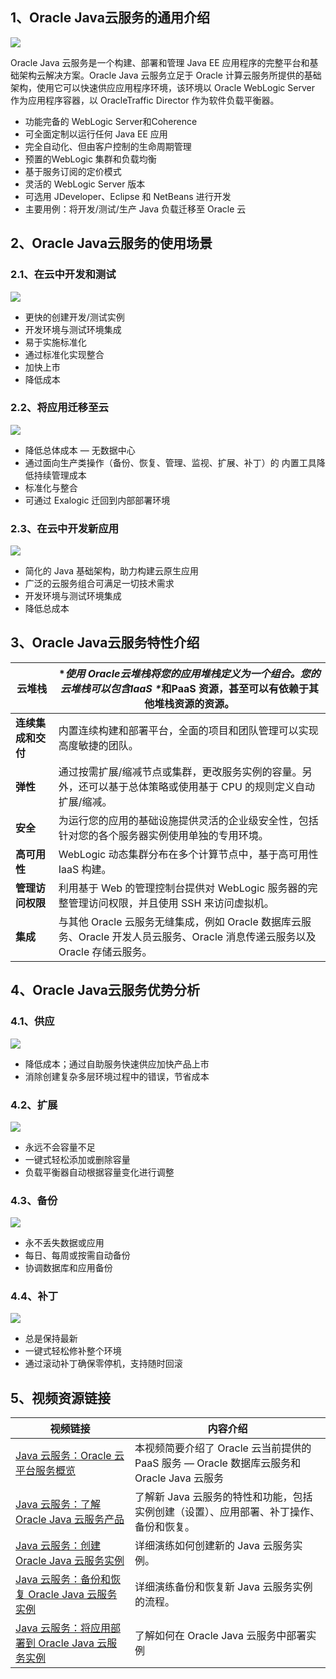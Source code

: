 ## 1、Oracle Java云服务的通用介绍

![](https://public-supply-service.oss-cn-beijing.aliyuncs.com/public_dev_supplier/f109c5c2-a231-457d-a918-770261176fd9.png)

Oracle Java 云服务是一个构建、部署和管理 Java EE 应用程序的完整平台和基础架构云解决方案。Oracle Java 云服务立足于 Oracle 计算云服务所提供的基础架构，使用它可以快速供应应用程序环境，该环境以 Oracle WebLogic Server 作为应用程序容器，以 OracleTraffic Director 作为软件负载平衡器。

- 功能完备的 WebLogic Server和Coherence
- 可全面定制以运行任何 Java EE 应用
- 完全自动化、但由客户控制的生命周期管理
- 预置的WebLogic 集群和负载均衡
- 基于服务订阅的定价模式
- 灵活的 WebLogic Server 版本
- 可选用 JDeveloper、Eclipse 和 NetBeans 进行开发
- 主要用例：将开发/测试/生产 Java 负载迁移至 Oracle 云

## 2、Oracle Java云服务的使用场景

### 2.1、在云中开发和测试

![](https://public-supply-service.oss-cn-beijing.aliyuncs.com/public_dev_supplier/fd9e1600-be51-4459-96cc-0de5e1f44dc3.png)

- 更快的创建开发/测试实例
- 开发环境与测试环境集成
- 易于实施标准化
- 通过标准化实现整合
- 加快上市
- 降低成本

### 2.2、将应用迁移至云

![](https://public-supply-service.oss-cn-beijing.aliyuncs.com/public_dev_supplier/60fa8487-057c-4a13-8c4d-784ba31bc9e1.png)

- 降低总体成本 — 无数据中心
- 通过面向生产类操作（备份、恢复、管理、监视、扩展、补丁）的 内置工具降低持续管理成本
- 标准化与整合
- 可通过 Exalogic 迁回到内部部署环境

### 2.3、在云中开发新应用

![](https://public-supply-service.oss-cn-beijing.aliyuncs.com/public_dev_supplier/349124d1-29b0-4d55-95fc-ecf7734683f7.png)

- 简化的 Java 基础架构，助力构建云原生应用
- 广泛的云服务组合可满足一切技术需求
- 开发环境与测试环境集成
- 降低总成本

## 3、Oracle Java云服务特性介绍

<table dir="auto" class=\"table table-bordered table-striped table-condensed\">
<thead>
<tr>
<th>云堆栈</th>
<th>*<em>使用 Oracle云堆栈将您的应用堆栈定义为一个组合。您的云堆栈可以包含IaaS *</em>和PaaS 资源，甚至可以有依赖于其他堆栈资源的资源。</th>
</tr>
</thead>
<tbody>
<tr>
<td><strong>连续集成和交付</strong></td>
<td>内置连续构建和部署平台，全面的项目和团队管理可以实现高度敏捷的团队。</td>
</tr>
<tr>
<td><strong>弹性</strong></td>
<td>通过按需扩展/缩减节点或集群，更改服务实例的容量。另外，还可以基于总体策略或使用基于 CPU 的规则定义自动扩展/缩减。</td>
</tr>
<tr>
<td><strong>安全</strong></td>
<td>为运行您的应用的基础设施提供灵活的企业级安全性，包括针对您的各个服务器实例使用单独的专用环境。</td>
</tr>
<tr>
<td><strong>高可用性</strong></td>
<td>WebLogic 动态集群分布在多个计算节点中，基于高可用性 IaaS 构建。</td>
</tr>
<tr>
<td><strong>管理访问权限</strong></td>
<td>利用基于 Web 的管理控制台提供对 WebLogic 服务器的完整管理访问权限，并且使用 SSH 来访问虚拟机。</td>
</tr>
<tr>
<td><strong>集成</strong></td>
<td>与其他 Oracle 云服务无缝集成，例如 Oracle 数据库云服务、Oracle 开发人员云服务、Oracle 消息传递云服务以及 Oracle 存储云服务。</td>
</tr>
</tbody>
</table>

## 4、Oracle Java云服务优势分析

### 4.1、供应

![](https://public-supply-service.oss-cn-beijing.aliyuncs.com/public_dev_supplier/a8ceb9ac-6071-4069-89ed-380bc7f02b05.png)

- 降低成本；通过自助服务快速供应加快产品上市
- 消除创建复杂多层环境过程中的错误，节省成本

### 4.2、扩展

![](https://public-supply-service.oss-cn-beijing.aliyuncs.com/public_dev_supplier/0acbaf9f-9b68-4627-b824-ad002ceb79a7.png)

- 永远不会容量不足
- 一键式轻松添加或删除容量
- 负载平衡器自动根据容量变化进行调整

### 4.3、备份

![](https://public-supply-service.oss-cn-beijing.aliyuncs.com/public_dev_supplier/fb3cbf45-0fbc-4f8c-a0da-99692164a402.png)

- 永不丢失数据或应用
- 每日、每周或按需自动备份
- 协调数据库和应用备份

### 4.4、补丁

![](https://public-supply-service.oss-cn-beijing.aliyuncs.com/public_dev_supplier/edebb0be-ad53-42ae-b3a3-c33719a55b28.png)

- 总是保持最新
- 一键式轻松修补整个环境
- 通过滚动补丁确保零停机，支持随时回滚

## 5、视频资源链接

<table dir="auto" class=\"table table-bordered table-striped table-condensed\">
<thead>
<tr>
<th>视频链接</th>
<th>内容介绍</th>
</tr>
</thead>
<tbody>
<tr>
<td><a href="https://www.youtube.com/embed/FLSG9XGsPtw?autoplay=1" rel="nofollow noreferrer" target="_blank">Java  云服务：Oracle 云平台服务概览</a></td>
<td>本视频简要介绍了 Oracle 云当前提供的 PaaS 服务 — Oracle 数据库云服务和 Oracle Java  云服务</td>
</tr>
<tr>
<td><a href="https://www.youtube.com/embed/fWHQuV9482w?autoplay=1" rel="nofollow noreferrer" target="_blank">Java  云服务：了解 Oracle Java 云服务产品</a></td>
<td>了解新 Java 云服务的特性和功能，包括实例创建（设置）、应用部署、补丁操作、备份和恢复。</td>
</tr>
<tr>
<td><a href="https://www.youtube.com/embed/b3T_MuB-7WY?autoplay=1" rel="nofollow noreferrer" target="_blank">Java  云服务：创建 Oracle Java 云服务实例</a></td>
<td>详细演练如何创建新的 Java 云服务实例。</td>
</tr>
<tr>
<td><a href="https://www.youtube.com/embed/lwkTiC5PiMU?autoplay=1" rel="nofollow noreferrer" target="_blank">Java  云服务：备份和恢复 Oracle Java 云服务实例</a></td>
<td>详细演练备份和恢复新 Java 云服务实例的流程。</td>
</tr>
<tr>
<td><a href="https://www.youtube.com/embed/T_DnKeGdXhA?autoplay=1" rel="nofollow noreferrer" target="_blank">Java  云服务：将应用部署到 Oracle Java 云服务实例</a></td>
<td>了解如何在 Oracle Java 云服务中部署实例</td>
</tr>
</tbody>
</table>
